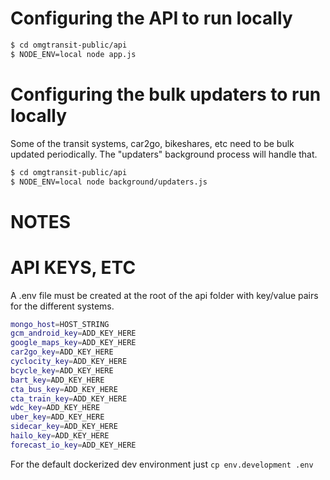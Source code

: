 Configuring the API to run locally
========================================

```bash
$ cd omgtransit-public/api
$ NODE_ENV=local node app.js
```

Configuring the bulk updaters to run locally
========================================
Some of the transit systems, car2go, bikeshares, etc need to be bulk updated periodically.  The "updaters" background process will handle that.

```bash
$ cd omgtransit-public/api
$ NODE_ENV=local node background/updaters.js
```

NOTES
=====

API KEYS, ETC
=====
A .env file must be created at the root of the api folder with key/value pairs for the different systems.

```bash
mongo_host=HOST_STRING
gcm_android_key=ADD_KEY_HERE
google_maps_key=ADD_KEY_HERE
car2go_key=ADD_KEY_HERE
cyclocity_key=ADD_KEY_HERE
bcycle_key=ADD_KEY_HERE
bart_key=ADD_KEY_HERE
cta_bus_key=ADD_KEY_HERE
cta_train_key=ADD_KEY_HERE
wdc_key=ADD_KEY_HERE
uber_key=ADD_KEY_HERE
sidecar_key=ADD_KEY_HERE
hailo_key=ADD_KEY_HERE
forecast_io_key=ADD_KEY_HERE
```

For the default dockerized dev environment just `cp env.development .env`
